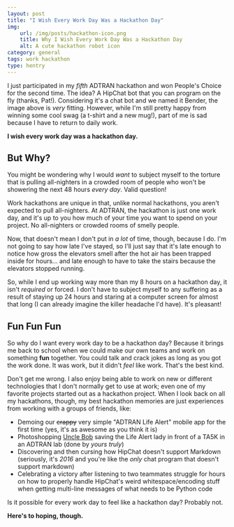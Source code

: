 ```yaml
---
layout: post
title: "I Wish Every Work Day Was a Hackathon Day"
img:
    url: /img/posts/hackathon-icon.png
    title: Why I Wish Every Work Day Was a Hackathon Day
    alt: A cute hackathon robot icon
category: general
tags: work hackathon
type: hentry
---
```


I just participated in my *fifth* ADTRAN hackathon and won People's Choice for the second
time.  The idea?  A HipChat bot that you can program on the fly (thanks, Pat!).  Considering it's
a chat bot and we named it Bender, the image above is *very* fitting.  However, while I'm still pretty happy
from winning some cool swag (a t-shirt and a new mug!), part of
me is sad because I have to return to daily work.

**I wish every work day was a hackathon day.**

## But Why?

You might be wondering why I would *want* to subject myself to the torture that is pulling all-nighters
in a crowded room of people who won't be showering the next 48 hours *every day*.  Valid question!

Work hackathons are unique in that, unlike normal hackathons, you aren't expected to pull all-nighters.
At ADTRAN, the hackathon is just one work day, and it's up to you how much of your time you want to
spend on your project.  No all-nighters or crowded rooms of smelly people.

Now, that doesn't mean I don't put in *a lot* of time, though, because I do.  I'm not going to say how late
I've stayed, so I'll just say that it's late enough to notice how gross the elevators smell after the hot air
has been trapped inside for hours... and late enough to have to take the stairs because the elevators stopped
running.

So, while I end up working way more than my 8 hours on a hackathon day, it isn't *required* or forced.  I don't
have to subject myself to any suffering as a result of staying up 24 hours and staring at a computer screen for almost
that long (I can already imagine the killer headache I'd have).  It's pleasant!

## Fun Fun Fun
So why do I want every work day to be a hackathon day?  Because it brings me back to school when we could make our
own teams and work on something **fun** together.  You could talk and crack jokes as long as you got the work done.
It was work, but it didn't *feel* like work.  That's the best kind.

Don't get me wrong.  I also enjoy being able to work on new or different technologies that I don't normally get to
use at work; even one of my favorite projects started out as a hackathon project.  When I look back on all my hackathons, though,
my best hackathon memories are just experiences from working with a groups of friends, like:

* Demoing our <strike>crappy</strike> very simple "ADTRAN Life Alert" mobile app for the first time (yes, it's as awesome as you think it is)
* Photoshopping [Uncle Bob](http://programmer.97things.oreilly.com/wiki/images/8/82/UncleBob.jpg) saving the Life Alert lady in front of a TA5K in an ADTRAN lab (done by *yours truly*)
* Discovering and then cursing how HipChat doesn't support Markdown (seriously, it's *2016* and you're like the *only* chat program that doesn't support markdown)
* Celebrating a victory after listening to two teammates struggle for hours on how to properly handle HipChat's
weird whitespace/encoding stuff when getting multi-line messages of what needs to be Python code


Is it possible for every work day to feel like a hackathon day?  Probably not.

**Here's to hoping, though.**
